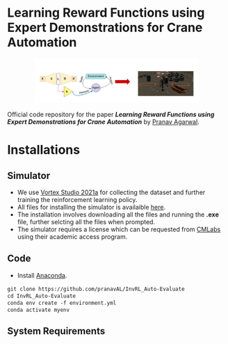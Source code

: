 # Learning Reward Functions using Expert Demonstrations for Crane Automation

<p align="center">
  <img width="75%" src="datasets/approach.png">
</p>

Official code repository for the paper 
***Learning Reward Functions using Expert Demonstrations for Crane Automation*** by [Pranav Agarwal](https://pranaval.github.io/).

# Installations
## Simulator
* We use [Vortex Studio 2021a](https://vortexstudio.atlassian.net/wiki/spaces/VSD21A/overview) for collecting the dataset and further training the reinforcement learning policy. 
* All files for installing the simulator is availaible [here](https://drive.google.com/drive/folders/1nCHXmvMzyiH3GqQtNNYV-WuR99p5xqDD). 
* The installation involves downloading all the files and running the **.exe** file, further selcting all the files when prompted.
 * The simulator requires a license which can be requested from [CMLabs](https://www.cm-labs.com/vortex-studio/software/vortex-studio-academic-access/) using their academic access program.

## Code
* Install [Anaconda](https://www.anaconda.com/products/distribution#Downloads).

```
git clone https://github.com/pranavAL/InvRL_Auto-Evaluate
cd InvRL_Auto-Evaluate
conda env create -f environment.yml
conda activate myenv
```

## System Requirements
